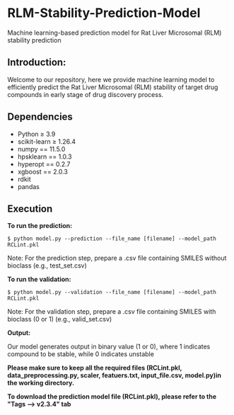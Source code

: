 # RLM-Stability-Prediction-Model
Machine learning-based prediction model for Rat Liver Microsomal (RLM) stability prediction

## Introduction: ## 

Welcome to our repository, here we provide machine learning model to efficiently predict the Rat Liver Microsomal (RLM) stability of target drug compounds in early stage of drug discovery process.

## Dependencies ##

- Python ≥ 3.9
- scikit-learn ≥ 1.26.4
- numpy == 11.5.0
- hpsklearn == 1.0.3
- hyperopt == 0.2.7
- xgboost == 2.0.3
- rdkit
- pandas

## Execution ##
**To run the prediction:**

```
$ python model.py --prediction --file_name [filename] --model_path RCLint.pkl
```
Note: For the prediction step, prepare a .csv file containing SMILES without bioclass (e.g., test_set.csv)

**To run the validation:**

```
$ python model.py --validation --file_name [filename] --model_path RCLint.pkl
```
Note: For the validation step, prepare a .csv file containing SMILES with bioclass (0 or 1) (e.g., valid_set.csv)

**Output:**

Our model generates output in binary value (1 or 0), where 1 indicates compound to be stable, while 0 indicates unstable

 
**Please make sure to keep all the required files (RCLint.pkl, data_preprocessing.py, scaler, featuers.txt, input_file.csv, model.py)in the working directory.**

**To download the prediction model file (RCLint.pkl), please refer to the "Tags --> v2.3.4" tab**
